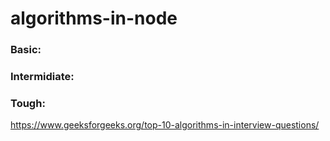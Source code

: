 # algorithms-in-node


### Basic:


### Intermidiate:


### Tough:

https://www.geeksforgeeks.org/top-10-algorithms-in-interview-questions/
